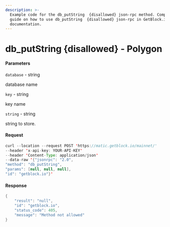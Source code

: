 ```yaml
---
description: >-
  Example code for the db_putString  {disallowed} json-rpc method. Сomplete
  guide on how to use db_putString  {disallowed} json-rpc in GetBlock.io Web3
  documentation.
---
```


# db\_putString {disallowed} - Polygon

#### Parameters

`database` - string

database name

`key` - string

key name

`string` - string

string to store.

#### Request

```java
curl --location --request POST 'https://matic.getblock.io/mainnet/' 
--header 'x-api-key: YOUR-API-KEY' 
--header 'Content-Type: application/json' 
--data-raw '{"jsonrpc": "2.0",
"method": "db_putString",
"params": [null, null, null],
"id": "getblock.io"}'
```

#### Response

```java
{
    "result": "null",
    "id": "getblock.io",
    "status_code": 405,
    "message": "Method not allowed"
}
```
